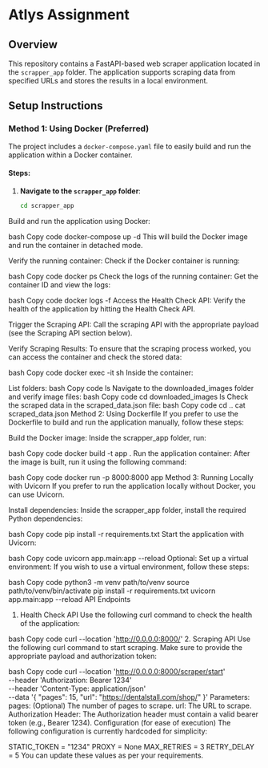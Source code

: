 <!-- # atlys
Atlys Assignment

I have created a folder scrapper_app which contain the FastAPI having the required scrapping application


1. The folder contain a docker-compose.yaml file which will help you build the application and run it in docker container
1.1 Make sure you are inside the scrapper_app folder and run the follwoing command
    - docker-compose up -d
1.2 Once the docker image gets build, it will run the docker container for the application in detched mode, once done, check the docker container is running or not
    - docker ps
1.3 Once you get the docker image id, check the logs
    - docker logs -f <docker-id>
1.4 Hit with the Healthcheck API, given below
1.5 Hit the scrapping API with proper payload, given below
1.6 To check the procedure of the scrapping and it got saved in the respective local environment or not exec inside the docker container
    - docker exec -it <docker-id> sh
    - ls
    - you will get list of folders in the root work directory
        - our interest is to check the images inside - downloaded_images
            - cd downloaded_images
            - ls
        - another interest of ours is to check the local storage of scrapped data in json file
            - go back to the root work directory, parent of downloaded_images
            - cat scraped_data.json

------- ANOTHER WAYS TO UP AND RUN THE APPLICTION -------

2. The folder contain a Dockerfile which you will use to build and run the application
2.1 Make sure to build the docker image for the application
    - You just need to enter inside the scrapper_app folder and run the following command
    - docker build -t app .
2.2 Once the image build gets completed then you need to run the image
    - docker run -p 8000:8000 app

3. If you don't want to run it using Docker then you can user uvicorn -
3.1 You just need to enter inside the scrapper_app folder and install all the dependencies
    - pip install -r requirements.txt
3.2 And then run the uvicorn command to start the application
    - uvicorn app.main:app --reload
3.3 If needed do set the environment -
    - python3 -m venv path/to/venv
    - source path/to/venv/bin/activate
    - pip install -r requirements.txt
    - uvicorn app.main:app --reload


4. There are 2 API's Supported:
4.1 Curl for health check is -
    - curl --location 'http://0.0.0.0:8000/'
4.2 Curl for scrapping is -
    - curl --location 'http://0.0.0.0:8000/scraper/start' \
        --header 'Authorization: Bearer 1234' \
        --header 'Content-Type: application/json' \
        --data '{
        "pages": 15,
        "url": "https://dentalstall.com/shop/"
        }'

The second curl will take pages as optional paramener and the Authorization header in headers.

# for current scenario i have set the following configuration and didn't put it in .env environment file to make the execution easy
STATIC_TOKEN = "1234"  
PROXY = None 
MAX_RETRIES = 3
RETRY_DELAY = 5

 -->
# Atlys Assignment

## Overview
This repository contains a FastAPI-based web scraper application located in the `scrapper_app` folder. The application supports scraping data from specified URLs and stores the results in a local environment.

## Setup Instructions

### Method 1: Using Docker (Preferred)
The project includes a `docker-compose.yaml` file to easily build and run the application within a Docker container.

#### Steps:
1. **Navigate to the `scrapper_app` folder**:
   ```bash
   cd scrapper_app
Build and run the application using Docker:

bash
Copy code
docker-compose up -d
This will build the Docker image and run the container in detached mode.

Verify the running container: Check if the Docker container is running:

bash
Copy code
docker ps
Check the logs of the running container: Get the container ID and view the logs:

bash
Copy code
docker logs -f <docker-id>
Access the Health Check API: Verify the health of the application by hitting the Health Check API.

Trigger the Scraping API: Call the scraping API with the appropriate payload (see the Scraping API section below).

Verify Scraping Results: To ensure that the scraping process worked, you can access the container and check the stored data:

bash
Copy code
docker exec -it <docker-id> sh
Inside the container:

List folders:
bash
Copy code
ls
Navigate to the downloaded_images folder and verify image files:
bash
Copy code
cd downloaded_images
ls
Check the scraped data in the scraped_data.json file:
bash
Copy code
cd ..
cat scraped_data.json
Method 2: Using Dockerfile
If you prefer to use the Dockerfile to build and run the application manually, follow these steps:

Build the Docker image: Inside the scrapper_app folder, run:

bash
Copy code
docker build -t app .
Run the application container: After the image is built, run it using the following command:

bash
Copy code
docker run -p 8000:8000 app
Method 3: Running Locally with Uvicorn
If you prefer to run the application locally without Docker, you can use Uvicorn.

Install dependencies: Inside the scrapper_app folder, install the required Python dependencies:

bash
Copy code
pip install -r requirements.txt
Start the application with Uvicorn:

bash
Copy code
uvicorn app.main:app --reload
Optional: Set up a virtual environment: If you wish to use a virtual environment, follow these steps:

bash
Copy code
python3 -m venv path/to/venv
source path/to/venv/bin/activate
pip install -r requirements.txt
uvicorn app.main:app --reload
API Endpoints
1. Health Check API
Use the following curl command to check the health of the application:

bash
Copy code
curl --location 'http://0.0.0.0:8000/'
2. Scraping API
Use the following curl command to start scraping. Make sure to provide the appropriate payload and authorization token:

bash
Copy code
curl --location 'http://0.0.0.0:8000/scraper/start' \
  --header 'Authorization: Bearer 1234' \
  --header 'Content-Type: application/json' \
  --data '{
    "pages": 15,
    "url": "https://dentalstall.com/shop/"
  }'
Parameters:
pages: (Optional) The number of pages to scrape.
url: The URL to scrape.
Authorization Header: The Authorization header must contain a valid bearer token (e.g., Bearer 1234).
Configuration (for ease of execution)
The following configuration is currently hardcoded for simplicity:

STATIC_TOKEN = "1234"
PROXY = None
MAX_RETRIES = 3
RETRY_DELAY = 5
You can update these values as per your requirements.